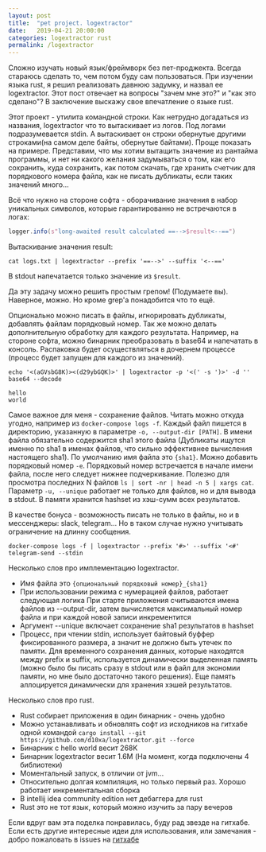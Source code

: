 ```yaml
---
layout: post
title:  "pet project. logextractor"
date:   2019-04-21 20:00:00
categories: logextractor rust
permalink: /logextractor
---
```


Сложно изучать новый язык/фреймворк без пет-проджекта.
Всегда стараюсь сделать то, чем потом буду сам пользоваться.
При изучении языка rust, я решил реализовать давнюю задумку, и назвал ее logextractor.
Этот пост отвечает на вопросы "зачем мне это?" и "как это сделано"?
В заключение выскажу свое впечатление о языке rust.

Этот проект - утилита командной строки.
Как нетрудно догадаться из названия, logextractor что то вытаскивает из логов.
Под логами подразумевается stdin.
А вытаскивает он строки обернутые другими строками(на самом деле байты, обернутые байтами).
Проще показать на примере. Представим, что мы хотим вытащить значение из рантайма программы,
и нет ни какого желания задумываться о том, как его сохранить, куда сохранить,
как потом скачать, где хранить счетчик для порядкового номера файла,
как не писать дубликаты, если таких значений много...

Всё что нужно на стороне софта - оборачивание значения в набор уникальных символов,
которые гарантированно не встречаются в логах:

```scala
logger.info(s"long-awaited result calculated ==-->$result<--==")
```

Вытаскивание значения result:

```
cat logs.txt | logextractor --prefix '==-->' --suffix '<--=='
```

В stdout напечатается только значение из `$result`.

Да эту задачу можно решить простым грепом! (Подумаете вы).
Наверное, можно. Но кроме grep'a понадобится что то ещё.

Опционально можно писать в файлы, игнорировать дубликаты, добавлять файлам порядковый номер.
Так же можно делать дополнительную обработку для каждого результата. Например, на стороне софта,
можно бинарник преобразовать в base64 и напечатать в консоль.
Распаковка будет осуществляться в дочернем процессе (процесс будет запущен для каждого из значений).

```
echo '<(aGVsbG8K)><(d29ybGQK)>' | logextractor -p '<(' -s ')>' -d ''  base64 --decode

hello
world
```

Самое важное для меня - сохранение файлов. Читать можно откуда угодно, например из `docker-compose logs -f`. 
Каждый файл пишется в директорию, указанную в параметре `-o, --output-dir [PATH]`.
В имени файла обязательно содержится sha1 этого файла (Дубликаты ищутся именно по sha1 в именах файлов,
что сильно эффективнее вычисления настоящего sha1).
По умолчанию имя файла это `{sha1}`. Можно добавить порядковый номер `-e`.
Порядковый номер встречается в начале имени файла, после него следует нижнее подчеркивание.
Полезно для просмотра последних N файлов `ls | sort -nr | head -n 5 | xargs cat`.
Параметр `-u, --unique` работает не только для файлов, но и для вывода в stdout.
В памяти хранится hashset из хэш-сумм всех результатов. 

В качестве бонуса - возможность писать не только в файлы, но и в мессенджеры: slack, telegram...
Но в таком случае нужно учитывать ограничение на длинну сообщения.

```
docker-compose logs -f | logextractor --prefix '#>' --suffix '<#' telegram-send --stdin
```

Несколько слов про имплементацию logextractor.

- Имя файла это `{опциональный порядковый номер}_{sha1}`
- При использовании режима с нумерацией файлов, работает следующая логика
При старте приложения считываются имена файлов из --output-dir,
затем вычисляется максимальный номер файла и при каждой новой записи инкрементится
- Аргумент --unique включает сохранение sha1 результатов в hashset
- Процесс, при чтении stdin, использует байтовый буффер фиксированного размера,
а значит не должно быть утечек по памяти. Для временного сохранения данных,
которые находятся между prefix и suffix, используется динамически выделенная память
(можно было бы писать сразу в stdout или в файл для экономии памяти, но мне было достаточно такого решения).
Еще память аллоцируется динамически для хранения хэшей результатов.

Несколько слов про rust.
 - Rust собирает приложения в один бинарник - очень удобно
 - Можно устанавливать и обновлять софт из исходников на гитхабе одной
 командой `cargo install --git https://github.com/d10xa/logextractor.git --force`
 - Бинарник с hello world весит 268K
 - Бинарник logextractor весит 1.6M (На момент, когда подключены 4 библиотеки)
 - Моментальный запуск, в отличии от jvm...
 - Относительно долгая компиляция, но только первый раз. Хорошо работает инкрементальная сборка
 - В intellij idea community edition нет дебаггера для rust
 - Rust это не тот язык, который можно изучить за пару вечеров

Если вдруг вам эта поделка понравилась, буду рад звезде на гитхабе. Если есть другие
интересные идеи для использования, или замечания - добро пожаловать в issues
на [гитхабе](https://github.com/d10xa/logextractor)
